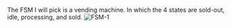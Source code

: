 The FSM I will pick is a vending machine. In which the 4 states are sold-out, idle, processing, and sold.
![FSM-1](https://user-images.githubusercontent.com/114371901/210520675-7bc04d18-bb51-49f5-b5a3-0cc3902d300e.jpg)

